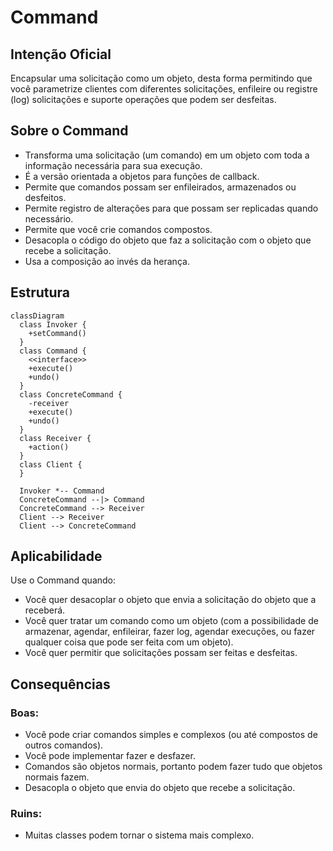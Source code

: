# Command

## Intenção Oficial

Encapsular uma solicitação como um objeto, desta forma permitindo que você parametrize clientes com diferentes solicitações, enfileire ou registre (log) solicitações e suporte operações que podem ser desfeitas.

## Sobre o Command

- Transforma uma solicitação (um comando) em um objeto com toda a informação necessária para sua execução.
- É a versão orientada a objetos para funções de callback.
- Permite que comandos possam ser enfileirados, armazenados ou desfeitos.
- Permite registro de alterações para que possam ser replicadas quando necessário.
- Permite que você crie comandos compostos.
- Desacopla o código do objeto que faz a solicitação com o objeto que recebe a solicitação.
- Usa a composição ao invés da herança.

## Estrutura

```mermaid
classDiagram
  class Invoker {
    +setCommand()
  }
  class Command {
    <<interface>>
    +execute()
    +undo()
  }
  class ConcreteCommand {
    -receiver
    +execute()
    +undo()
  }
  class Receiver {
    +action()
  }
  class Client {
  }

  Invoker *-- Command
  ConcreteCommand --|> Command
  ConcreteCommand --> Receiver
  Client --> Receiver
  Client --> ConcreteCommand
```

## Aplicabilidade

Use o Command quando:
- Você quer desacoplar o objeto que envia a solicitação do objeto que a receberá.
- Você quer tratar um comando como um objeto (com a possibilidade de armazenar, agendar, enfileirar, fazer log, agendar execuções, ou fazer qualquer coisa que pode ser feita com um objeto).
- Você quer permitir que solicitações possam ser feitas e desfeitas.

## Consequências

### Boas:

- Você pode criar comandos simples e complexos (ou até compostos de outros comandos).
- Você pode implementar fazer e desfazer.
- Comandos são objetos normais, portanto podem fazer tudo que objetos normais fazem.
- Desacopla o objeto que envia do objeto que recebe a solicitação.

### Ruins:

- Muitas classes podem tornar o sistema mais complexo.

